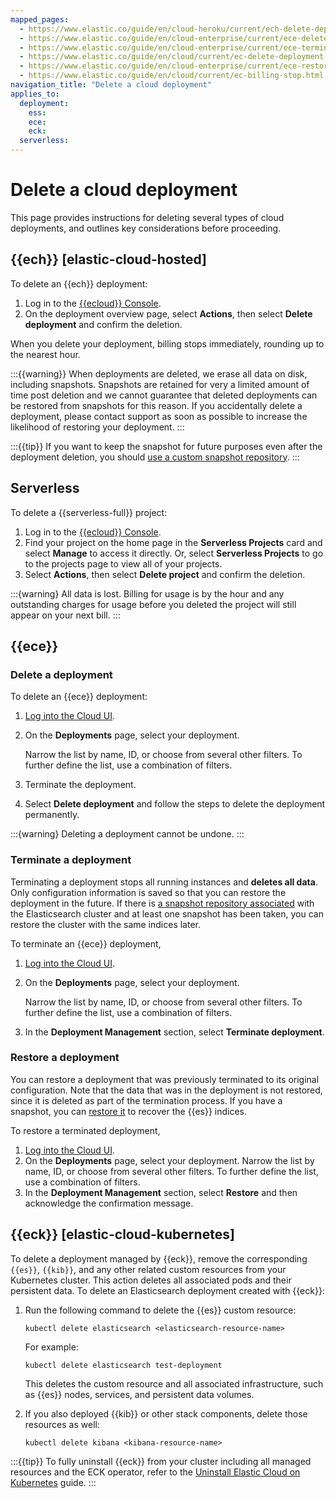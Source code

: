 ```yaml
---
mapped_pages:
  - https://www.elastic.co/guide/en/cloud-heroku/current/ech-delete-deployment.html
  - https://www.elastic.co/guide/en/cloud-enterprise/current/ece-delete-deployment.html
  - https://www.elastic.co/guide/en/cloud-enterprise/current/ece-terminate-deployment.html
  - https://www.elastic.co/guide/en/cloud/current/ec-delete-deployment.html
  - https://www.elastic.co/guide/en/cloud-enterprise/current/ece-restore-deployment.html
  - https://www.elastic.co/guide/en/cloud/current/ec-billing-stop.html
navigation_title: "Delete a cloud deployment"
applies_to:
  deployment:
    ess:
    ece:
    eck:
  serverless:
---
```


# Delete a cloud deployment

This page provides instructions for deleting several types of cloud deployments, and outlines key considerations before proceeding.

## {{ech}} [elastic-cloud-hosted]

To delete an {{ech}} deployment:

1. Log in to the [{{ecloud}} Console](https://cloud.elastic.co?page=docs&placement=docs-body).
2. On the deployment overview page, select **Actions**, then select **Delete deployment** and confirm the deletion.

When you delete your deployment, billing stops immediately, rounding up to the nearest hour.

:::{{warning}}
When deployments are deleted, we erase all data on disk, including snapshots. Snapshots are retained for very a limited amount of time post deletion and we cannot guarantee that deleted deployments can be restored from snapshots for this reason. If you accidentally delete a deployment, please contact support as soon as possible to increase the likelihood of restoring your deployment.
:::

:::{{tip}}
If you want to keep the snapshot for future purposes even after the deployment deletion, you should [use a custom snapshot repository](/deploy-manage/tools/snapshot-and-restore/elastic-cloud-hosted.md).
:::

## Serverless

To delete a {{serverless-full}} project:

1. Log in to the [{{ecloud}} Console](https://cloud.elastic.co?page=docs&placement=docs-body).
2. Find your project on the home page in the **Serverless Projects** card and select **Manage** to access it directly. Or, select **Serverless Projects** to go to the projects page to view all of your projects.
3. Select **Actions**, then select **Delete project** and confirm the deletion.

:::{warning}
All data is lost. Billing for usage is by the hour and any outstanding charges for usage before you deleted the project will still appear on your next bill.
:::

## {{ece}}

### Delete a deployment

To delete an {{ece}} deployment:

1. [Log into the Cloud UI](/deploy-manage/deploy/cloud-enterprise/log-into-cloud-ui.md).
2. On the **Deployments** page, select your deployment.

    Narrow the list by name, ID, or choose from several other filters. To further define the list, use a combination of filters.

3. Terminate the deployment.
4. Select **Delete deployment** and follow the steps to delete the deployment permanently.

:::{warning}
Deleting a deployment cannot be undone.
:::

### Terminate a deployment

Terminating a deployment stops all running instances and **deletes all data**. Only configuration information is saved so that you can restore the deployment in the future. If there is [a snapshot repository associated](/deploy-manage/tools/snapshot-and-restore/cloud-enterprise.md) with the Elasticsearch cluster and at least one snapshot has been taken, you can restore the cluster with the same indices later.

To terminate an {{ece}} deployment,

1. [Log into the Cloud UI](/deploy-manage/deploy/cloud-enterprise/log-into-cloud-ui.md).
2. On the **Deployments** page, select your deployment.

    Narrow the list by name, ID, or choose from several other filters. To further define the list, use a combination of filters.

3. In the **Deployment Management** section, select **Terminate deployment**.


### Restore a deployment

You can restore a deployment that was previously terminated to its original configuration. Note that the data that was in the deployment is not restored, since it is deleted as part of the termination process. If you have a snapshot, you can [restore it](/deploy-manage/tools/snapshot-and-restore/restore-snapshot.md) to recover the {{es}} indices.

To restore a terminated deployment,

1. [Log into the Cloud UI](/deploy-manage/deploy/cloud-enterprise/log-into-cloud-ui.md).
2. On the **Deployments** page, select your deployment.
    Narrow the list by name, ID, or choose from several other filters. To further define the list, use a combination of filters.
3. In the **Deployment Management** section, select **Restore** and then acknowledge the confirmation message.

## {{eck}} [elastic-cloud-kubernetes]

To delete a deployment managed by {{eck}}, remove the corresponding `{{es}}`, `{{kib}}`, and any other related custom resources from your Kubernetes cluster. This action deletes all associated pods and their persistent data.
To delete an Elasticsearch deployment created with {{eck}}:

1. Run the following command to delete the {{es}} custom resource:

   ```shell
   kubectl delete elasticsearch <elasticsearch-resource-name>
   ```
   For example:

   ```shell
   kubectl delete elasticsearch test-deployment
   ```

   This deletes the custom resource and all associated infrastructure, such as {{es}} nodes, services, and persistent data volumes.

2. If you also deployed {{kib}} or other stack components, delete those resources as well:

   ```shell
   kubectl delete kibana <kibana-resource-name>
   ```
   
:::{{tip}}
To fully uninstall {{eck}} from your cluster including all managed resources and the ECK operator, refer to the [Uninstall Elastic Cloud on Kubernetes](/deploy-manage/uninstall/uninstall-elastic-cloud-on-kubernetes.md) guide.
:::
